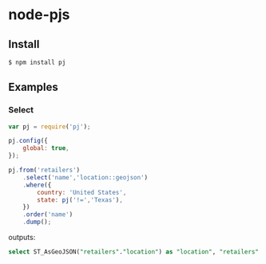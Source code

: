 # node-pjs


## Install
```sh
$ npm install pj
```


## Examples

### Select

```javascript
var pj = require('pj');

pj.config({
	global: true,
});

pj.from('retailers')
    .select('name','location::geojson')
    .where({
        country: 'United States',
		state: pj('!=','Texas'),
	})
	.order('name')
	.dump();
```

outputs:

```sql
select ST_AsGeoJSON("retailers"."location") as "location", "retailers"."name" from "retailers" where ("retailers"."country"='United States' and "retailers"."state" != 'Texas') order by "name" asc
```